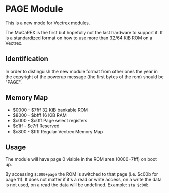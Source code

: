 PAGE Module
===========

This is a new mode for Vectrex modules.

The MuCaREX is the first but hopefully not the last hardware to support
it. It is a standardized format on how to use more than 32/64 KiB ROM on
a Vectrex.


Identification
--------------

In order to distinguish the new module format from other ones the year
in the copyright of the powerup message (the first bytes of the rom)
should be "PAGE".


Memory Map
----------

* $0000 - $7fff 32 KiB bankable ROM
* $8000 - $bfff 16 KiB RAM
* $c000 - $c0ff Page select registers
* $c1ff - $c7ff Reserved
* $c800 - $ffff Regular Vectrex Memory Map


Usage
-----

The module will have page 0 visible in the ROM area ($0000-$7fff) on
boot up.

By accessing `$c000+page` the ROM is switched to that page (i.e. $c00b
for page 11). It does not matter if it's a read or write access, on a
write the data is not used, on a read the data will be undefined.
Example: `sta $c00b`.
